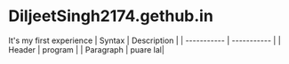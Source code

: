 # DiljeetSingh2174.gethub.in
It's my first experience 
	| Syntax | Description |
| ----------- | ----------- |
| Header | program |
| Paragraph | puare lal|
